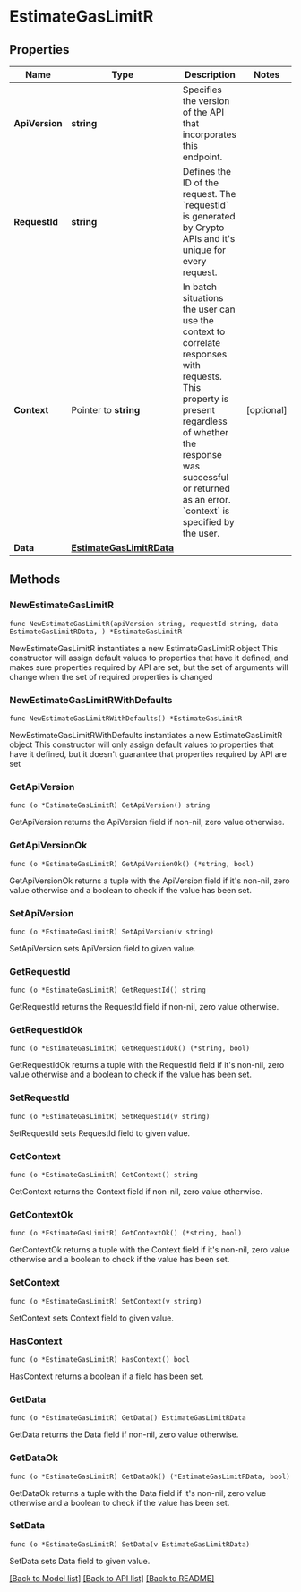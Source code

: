 # EstimateGasLimitR

## Properties

Name | Type | Description | Notes
------------ | ------------- | ------------- | -------------
**ApiVersion** | **string** | Specifies the version of the API that incorporates this endpoint. | 
**RequestId** | **string** | Defines the ID of the request. The &#x60;requestId&#x60; is generated by Crypto APIs and it&#39;s unique for every request. | 
**Context** | Pointer to **string** | In batch situations the user can use the context to correlate responses with requests. This property is present regardless of whether the response was successful or returned as an error. &#x60;context&#x60; is specified by the user. | [optional] 
**Data** | [**EstimateGasLimitRData**](EstimateGasLimitRData.md) |  | 

## Methods

### NewEstimateGasLimitR

`func NewEstimateGasLimitR(apiVersion string, requestId string, data EstimateGasLimitRData, ) *EstimateGasLimitR`

NewEstimateGasLimitR instantiates a new EstimateGasLimitR object
This constructor will assign default values to properties that have it defined,
and makes sure properties required by API are set, but the set of arguments
will change when the set of required properties is changed

### NewEstimateGasLimitRWithDefaults

`func NewEstimateGasLimitRWithDefaults() *EstimateGasLimitR`

NewEstimateGasLimitRWithDefaults instantiates a new EstimateGasLimitR object
This constructor will only assign default values to properties that have it defined,
but it doesn't guarantee that properties required by API are set

### GetApiVersion

`func (o *EstimateGasLimitR) GetApiVersion() string`

GetApiVersion returns the ApiVersion field if non-nil, zero value otherwise.

### GetApiVersionOk

`func (o *EstimateGasLimitR) GetApiVersionOk() (*string, bool)`

GetApiVersionOk returns a tuple with the ApiVersion field if it's non-nil, zero value otherwise
and a boolean to check if the value has been set.

### SetApiVersion

`func (o *EstimateGasLimitR) SetApiVersion(v string)`

SetApiVersion sets ApiVersion field to given value.


### GetRequestId

`func (o *EstimateGasLimitR) GetRequestId() string`

GetRequestId returns the RequestId field if non-nil, zero value otherwise.

### GetRequestIdOk

`func (o *EstimateGasLimitR) GetRequestIdOk() (*string, bool)`

GetRequestIdOk returns a tuple with the RequestId field if it's non-nil, zero value otherwise
and a boolean to check if the value has been set.

### SetRequestId

`func (o *EstimateGasLimitR) SetRequestId(v string)`

SetRequestId sets RequestId field to given value.


### GetContext

`func (o *EstimateGasLimitR) GetContext() string`

GetContext returns the Context field if non-nil, zero value otherwise.

### GetContextOk

`func (o *EstimateGasLimitR) GetContextOk() (*string, bool)`

GetContextOk returns a tuple with the Context field if it's non-nil, zero value otherwise
and a boolean to check if the value has been set.

### SetContext

`func (o *EstimateGasLimitR) SetContext(v string)`

SetContext sets Context field to given value.

### HasContext

`func (o *EstimateGasLimitR) HasContext() bool`

HasContext returns a boolean if a field has been set.

### GetData

`func (o *EstimateGasLimitR) GetData() EstimateGasLimitRData`

GetData returns the Data field if non-nil, zero value otherwise.

### GetDataOk

`func (o *EstimateGasLimitR) GetDataOk() (*EstimateGasLimitRData, bool)`

GetDataOk returns a tuple with the Data field if it's non-nil, zero value otherwise
and a boolean to check if the value has been set.

### SetData

`func (o *EstimateGasLimitR) SetData(v EstimateGasLimitRData)`

SetData sets Data field to given value.



[[Back to Model list]](../README.md#documentation-for-models) [[Back to API list]](../README.md#documentation-for-api-endpoints) [[Back to README]](../README.md)


